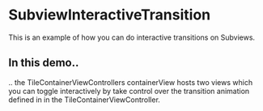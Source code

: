 SubviewInteractiveTransition
============================

This is an example of how you can do interactive transitions on Subviews.

In this demo..
--------------
.. the TileContainerViewControllers containerView hosts two views which you can toggle interactively by take control over the transition animation defined in in the TileContainerViewController.